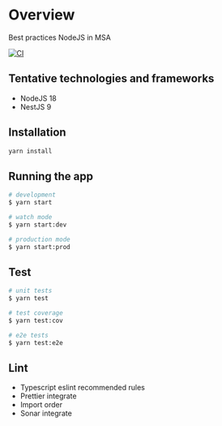 # Overview

Best practices NodeJS in MSA

[![CI](https://github.com/nashtech-garage/nodejs-msa/actions/workflows/main.yml/badge.svg)](https://github.com/nashtech-garage/nodejs-msa/actions/workflows/main.yml)

## Tentative technologies and frameworks

- NodeJS 18
- NestJS 9

## Installation

```zsh
yarn install
```

## Running the app

```zsh
# development
$ yarn start

# watch mode
$ yarn start:dev

# production mode
$ yarn start:prod
```

## Test

```zsh
# unit tests
$ yarn test

# test coverage
$ yarn test:cov

# e2e tests
$ yarn test:e2e
```

## Lint

- Typescript eslint recommended rules
- Prettier integrate
- Import order
- Sonar integrate

